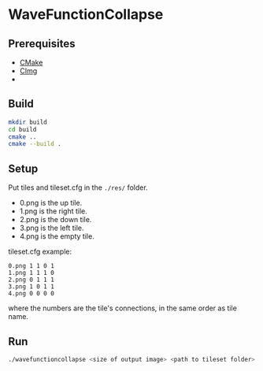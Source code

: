 # WaveFunctionCollapse

## Prerequisites

- [CMake](https://cmake.org/)
- [CImg](http://cimg.eu/)
- 
## Build

```bash
mkdir build
cd build
cmake ..
cmake --build .
```

## Setup

Put tiles and tileset.cfg in the `./res/` folder.

- 0.png is the up tile.
- 1.png is the right tile.
- 2.png is the down tile.
- 3.png is the left tile.
- 4.png is the empty tile.

tileset.cfg example:

```
0.png 1 1 0 1
1.png 1 1 1 0
2.png 0 1 1 1
3.png 1 0 1 1
4.png 0 0 0 0
```
where the numbers are the tile's connections, in the same order as tile name.
## Run

```bash
./wavefunctioncollapse <size of output image> <path to tileset folder>
```